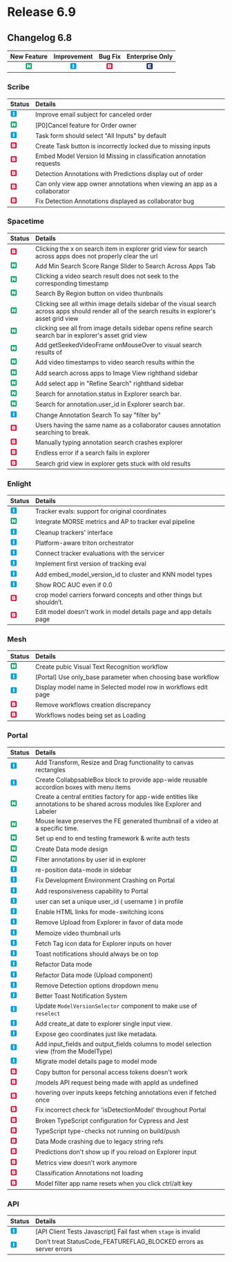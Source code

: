 # Release 6.9

## Changelog 6.8

| New Feature | Improvement | Bug Fix | Enterprise Only |
| :---: | :---: | :---: | :---: |
| ![](../../.gitbook/assets/new_feature%20%281%29.jpg) | ![](../../.gitbook/assets/improvement%20%2819%29%20%281%29.jpg) | ![](../../.gitbook/assets/bug%20%28196%29%20%28452%29%20%284%29.jpg) | ![](../../.gitbook/assets/enterprise%20%2818%29%20%2816%29%20%281%29%20%282%29.jpg) |

### Scribe

| Status | Details |
| :--- | :--- |
| ![](../../.gitbook/assets/improvement%20%2819%29%20%281%29.jpg) | Improve email subject for canceled order |
| ![](../../.gitbook/assets/new_feature%20%281%29.jpg) | \[P0\]Cancel feature for Order owner |
| ![](../../.gitbook/assets/improvement%20%2819%29%20%281%29.jpg) | Task form should select "All Inputs" by default |
| ![](../../.gitbook/assets/bug%20%28196%29%20%28452%29%20%284%29.jpg) | Create Task button is incorrectly locked due to missing inputs |
| ![](../../.gitbook/assets/bug%20%28196%29%20%28452%29%20%284%29.jpg) | Embed Model Version Id Missing in classification annotation requests |
| ![](../../.gitbook/assets/bug%20%28196%29%20%28452%29%20%284%29.jpg) | Detection Annotations with Predictions display out of order |
| ![](../../.gitbook/assets/bug%20%28196%29%20%28452%29%20%284%29.jpg) | Can only view app owner annotations when viewing an app as a collaborator |
| ![](../../.gitbook/assets/bug%20%28196%29%20%28452%29%20%284%29.jpg) | Fix Detection Annotations displayed as collaborator bug |

### Spacetime

| Status | Details |
| :--- | :--- |
| ![](../../.gitbook/assets/bug%20%28196%29%20%28452%29%20%284%29.jpg) | Clicking the x on search item in explorer grid view for search across apps does not properly clear the url |
| ![](../../.gitbook/assets/new_feature%20%281%29.jpg) | Add Min Search Score Range Slider to Search Across Apps Tab |
| ![](../../.gitbook/assets/new_feature%20%281%29.jpg) | Clicking a video search result does not seek to the corresponding timestamp |
| ![](../../.gitbook/assets/new_feature%20%281%29.jpg) | Search By Region button on video thunbnails |
| ![](../../.gitbook/assets/new_feature%20%281%29.jpg) | Clicking see all within image details sidebar of the visual search across apps should render all of the search results in explorer's asset grid view |
| ![](../../.gitbook/assets/new_feature%20%281%29.jpg) | clicking see all from image details sidebar opens refine search search bar in explorer's asset grid view |
| ![](../../.gitbook/assets/new_feature%20%281%29.jpg) | Add getSeekedVideoFrame onMouseOver to visual search results of  |
| ![](../../.gitbook/assets/new_feature%20%281%29.jpg) | Add video timestamps to video search results within the  |
| ![](../../.gitbook/assets/new_feature%20%281%29.jpg) | Add search across apps to Image View righthand sidebar |
| ![](../../.gitbook/assets/new_feature%20%281%29.jpg) | Add select app in "Refine Search" righthand sidebar |
| ![](../../.gitbook/assets/new_feature%20%281%29.jpg) | Search for annotation.status in Explorer search bar. |
| ![](../../.gitbook/assets/new_feature%20%281%29.jpg) | Search for annotation.user\_id in Explorer search bar. |
| ![](../../.gitbook/assets/improvement%20%2819%29%20%281%29.jpg) | Change Annotation Search To say "filter by" |
| ![](../../.gitbook/assets/bug%20%28196%29%20%28452%29%20%284%29.jpg) | Users having the same name as a collaborator causes annotation searching to break. |
| ![](../../.gitbook/assets/bug%20%28196%29%20%28452%29%20%284%29.jpg) | Manually typing annotation search crashes explorer |
| ![](../../.gitbook/assets/bug%20%28196%29%20%28452%29%20%284%29.jpg) | Endless error if a search fails in explorer |
| ![](../../.gitbook/assets/bug%20%28196%29%20%28452%29%20%284%29.jpg) | Search grid view in explorer gets stuck with old results |

### Enlight

| Status | Details |
| :--- | :--- |
| ![](../../.gitbook/assets/improvement%20%2819%29%20%281%29.jpg) | Tracker evals: support for original coordinates |
| ![](../../.gitbook/assets/new_feature%20%281%29.jpg) | Integrate MORSE metrics and AP to tracker eval pipeline |
| ![](../../.gitbook/assets/improvement%20%2819%29%20%281%29.jpg) | Cleanup trackers' interface |
| ![](../../.gitbook/assets/improvement%20%2819%29%20%281%29.jpg) | Platform-aware triton orchestrator |
| ![](../../.gitbook/assets/improvement%20%2819%29%20%281%29.jpg) | Connect tracker evaluations with the servicer |
| ![](../../.gitbook/assets/improvement%20%2819%29%20%281%29.jpg) | Implement first version of tracking eval |
| ![](../../.gitbook/assets/improvement%20%2819%29%20%281%29.jpg) | Add embed\_model\_version\_id to cluster and KNN model types |
| ![](../../.gitbook/assets/improvement%20%2819%29%20%281%29.jpg) | Show ROC AUC even if 0.0 |
| ![](../../.gitbook/assets/bug%20%28196%29%20%28452%29%20%284%29.jpg) | crop model carriers forward concepts and other things but shouldn’t. |
| ![](../../.gitbook/assets/bug%20%28196%29%20%28452%29%20%284%29.jpg) | Edit model doesn't work in model details page and app details page |

### Mesh

| Status | Details |
| :--- | :--- |
| ![](../../.gitbook/assets/new_feature%20%281%29.jpg) | Create pubic Visual Text Recognition workflow |
| ![](../../.gitbook/assets/improvement%20%2819%29%20%281%29.jpg) | \[Portal\] Use only\_base parameter when choosing base workflow |
| ![](../../.gitbook/assets/improvement%20%2819%29%20%281%29.jpg) | Display model name in Selected model row in workflows edit page |
| ![](../../.gitbook/assets/bug%20%28196%29%20%28452%29%20%284%29.jpg) | Remove workflows creation discrepancy |
| ![](../../.gitbook/assets/bug%20%28196%29%20%28452%29%20%284%29.jpg) | Workflows nodes being set as Loading |

### Portal

| Status | Details |
| :--- | :--- |
| ![](../../.gitbook/assets/improvement%20%2819%29%20%281%29.jpg) | Add Transform, Resize and Drag functionality to canvas rectangles |
| ![](../../.gitbook/assets/improvement%20%2819%29%20%281%29.jpg) | Create CollabpsableBox block to provide app-wide reusable accordion boxes with menu items |
| ![](../../.gitbook/assets/new_feature%20%281%29.jpg) | Create a central entities factory for app-wide entities like annotations to be shared across modules like Explorer and Labeler |
| ![](../../.gitbook/assets/new_feature%20%281%29.jpg) | Mouse leave preserves the FE generated thumbnail of a video at a specific time. |
| ![](../../.gitbook/assets/new_feature%20%281%29.jpg) | Set up end to end testing framework & write auth tests |
| ![](../../.gitbook/assets/new_feature%20%281%29.jpg) | Create Data mode design |
| ![](../../.gitbook/assets/new_feature%20%281%29.jpg) | Filter annotations by user id in explorer |
| ![](../../.gitbook/assets/improvement%20%2819%29%20%281%29.jpg) | re-position data-mode in sidebar |
| ![](../../.gitbook/assets/improvement%20%2819%29%20%281%29.jpg) | Fix Development Environment Crashing on Portal |
| ![](../../.gitbook/assets/improvement%20%2819%29%20%281%29.jpg) | Add responsiveness capability to Portal |
| ![](../../.gitbook/assets/improvement%20%2819%29%20%281%29.jpg) | user can set a unique user\_id \( username \) in profile |
| ![](../../.gitbook/assets/improvement%20%2819%29%20%281%29.jpg) | Enable HTML links for mode-switching icons |
| ![](../../.gitbook/assets/improvement%20%2819%29%20%281%29.jpg) | Remove Upload from Explorer in favor of data mode |
| ![](../../.gitbook/assets/improvement%20%2819%29%20%281%29.jpg) | Memoize video thumbnail urls |
| ![](../../.gitbook/assets/improvement%20%2819%29%20%281%29.jpg) | Fetch Tag icon data for Explorer inputs on hover |
| ![](../../.gitbook/assets/improvement%20%2819%29%20%281%29.jpg) | Toast notifications should always be on top |
| ![](../../.gitbook/assets/improvement%20%2819%29%20%281%29.jpg) | Refactor Data mode |
| ![](../../.gitbook/assets/improvement%20%2819%29%20%281%29.jpg) | Refactor Data mode \(Upload component\) |
| ![](../../.gitbook/assets/improvement%20%2819%29%20%281%29.jpg) | Remove Detection options dropdown menu |
| ![](../../.gitbook/assets/improvement%20%2819%29%20%281%29.jpg) | Better Toast Notification System |
| ![](../../.gitbook/assets/improvement%20%2819%29%20%281%29.jpg) | Update `ModelVersionSelector` component to make use of `reselect` |
| ![](../../.gitbook/assets/improvement%20%2819%29%20%281%29.jpg) | Add create\_at date to explorer single input view. |
| ![](../../.gitbook/assets/improvement%20%2819%29%20%281%29.jpg) | Expose geo coordinates just like metadata. |
| ![](../../.gitbook/assets/improvement%20%2819%29%20%281%29.jpg) | Add input\_fields and output\_fields columns to model selection view \(from the ModelType\) |
| ![](../../.gitbook/assets/improvement%20%2819%29%20%281%29.jpg) | Migrate model details page to model mode |
| ![](../../.gitbook/assets/bug%20%28196%29%20%28452%29%20%284%29.jpg) | Copy button for personal access tokens doesn't work |
| ![](../../.gitbook/assets/bug%20%28196%29%20%28452%29%20%284%29.jpg) | /models API request being made with appId as undefined |
| ![](../../.gitbook/assets/bug%20%28196%29%20%28452%29%20%284%29.jpg) | hovering over inputs keeps fetching annotations even if fetched once |
| ![](../../.gitbook/assets/bug%20%28196%29%20%28452%29%20%284%29.jpg) | Fix incorrect check for 'isDetectionModel' throughout Portal |
| ![](../../.gitbook/assets/bug%20%28196%29%20%28452%29%20%284%29.jpg) | Broken TypeScript configuration for Cypress and Jest |
| ![](../../.gitbook/assets/bug%20%28196%29%20%28452%29%20%284%29.jpg) | TypeScript type-checks not running on build/push |
| ![](../../.gitbook/assets/bug%20%28196%29%20%28452%29%20%284%29.jpg) | Data Mode crashing due to legacy string refs |
| ![](../../.gitbook/assets/bug%20%28196%29%20%28452%29%20%284%29.jpg) | Predictions don't show up if you reload on Explorer input |
| ![](../../.gitbook/assets/bug%20%28196%29%20%28452%29%20%284%29.jpg) | Metrics view doesn't work anymore |
| ![](../../.gitbook/assets/bug%20%28196%29%20%28452%29%20%284%29.jpg) | Classification Annotations not loading |
| ![](../../.gitbook/assets/bug%20%28196%29%20%28452%29%20%284%29.jpg) | Model filter app name resets when you click ctrl/alt key |

### API

| Status | Details |
| :--- | :--- |
| ![](../../.gitbook/assets/improvement%20%2819%29%20%281%29.jpg) | \[API Client Tests Javascript\] Fail fast when `stage` is invalid |
| ![](../../.gitbook/assets/improvement%20%2819%29%20%281%29.jpg) | Don’t treat StatusCode\_FEATUREFLAG\_BLOCKED errors as server errors |

